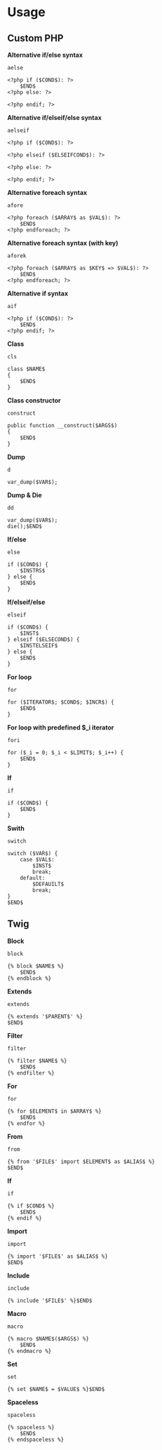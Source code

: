 Usage
=====

## Custom PHP ##

**Alternative if/else syntax**

`aelse`

	<?php if ($COND$): ?>
	    $END$
	<?php else: ?>
	    
	<?php endif; ?>

**Alternative if/elseif/else syntax**

`aelseif`

	<?php if ($COND$): ?>
	    
	<?php elseif ($ELSEIFCOND$): ?>
	    
	<?php else: ?>
	    
	<?php endif; ?>

**Alternative foreach syntax**

`afore`

	<?php foreach ($ARRAY$ as $VAL$): ?>
	    $END$
	<?php endforeach; ?>

**Alternative foreach syntax (with key)**

`aforek`

	<?php foreach ($ARRAY$ as $KEY$ => $VAL$): ?>
	    $END$
	<?php endforeach; ?>

**Alternative if syntax**

`aif`

	<?php if ($COND$): ?>
	    $END$
	<?php endif; ?>

**Class**

`cls`

	class $NAME$
	{
	    $END$
	}

**Class constructor**

`construct`

	public function __construct($ARGS$)
	{
	    $END$
	}

**Dump**

`d`

	var_dump($VAR$);

**Dump & Die**

`dd`

	var_dump($VAR$);
	die();$END$

**If/else**

`else`

	if ($COND$) {
	    $INSTRS$
	} else {
	    $END$
	}

**If/elseif/else**

`elseif`

	if ($COND$) {
	    $INST$
	} elseif ($ELSECOND$) {
	    $INSTELSEIF$
	} else {
	    $END$
	}

**For loop**

`for`

	for ($ITERATOR$; $COND$; $INCR$) {
	    $END$
	}

**For loop with predefined $_i iterator**

`fori`

	for ($_i = 0; $_i < $LIMIT$; $_i++) {
	    $END$
	}

**If**

`if`

	if ($COND$) {
	    $END$
	}

**Swith**

`switch`

	switch ($VAR$) {
	    case $VAL$:
	        $INST$
	        break;
	    default:
	        $DEFAUILT$
	        break;
	}
	$END$

## Twig ##

**Block**

`block`

	{% block $NAME$ %}
	    $END$
	{% endblock %}

**Extends**

`extends`

	{% extends '$PARENT$' %}
	$END$

**Filter**

`filter`

	{% filter $NAME$ %}
	    $END$
	{% endfilter %}

**For**

`for`

	{% for $ELEMENT$ in $ARRAY$ %}
	    $END$
	{% endfor %}

**From**

`from`

	{% from '$FILE$' import $ELEMENT$ as $ALIAS$ %}
	$END$

**If**

`if`

	{% if $COND$ %}
	    $END$
	{% endif %}

**Import**

`import`

	{% import '$FILE$' as $ALIAS$ %}
	$END$

**Include**

`include`

	{% include '$FILE$' %}$END$

**Macro**

`macro`

	{% macro $NAME$($ARGS$) %}
	    $END$
	{% endmacro %}

**Set**

`set`

	{% set $NAME$ = $VALUE$ %}$END$

**Spaceless**

`spaceless`

	{% spaceless %}
	    $END$
	{% endspaceless %}